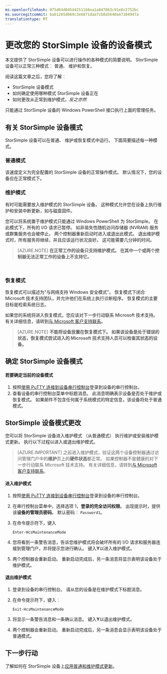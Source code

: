 ```yaml
---
ms.openlocfilehash: 075d64d045d4251166ea1a047863c91e0c2752bc
ms.sourcegitcommit: bab1265d669c3e6871daa7cb8a5640a47104947a
translationtype: MT
---
```

<properties 
   pageTitle="StorSimple 设备模式更改 |Microsoft Azure"
   description="介绍了 StorSimple 设备模式并解释了如何使用 Windows PowerShell 的 StorSimple 设备模式更改。"
   services="storsimple"
   documentationCenter=""
   authors="alkohli"
   manager="carolz"
   editor="" />
<tags 
   ms.service="storsimple"
   ms.devlang="na"
   ms.topic="article"
   ms.tgt_pltfrm="na"
   ms.workload="na"
   ms.date="09/01/2015"
   ms.author="alkohli" />

# 更改您的 StorSimple 设备的设备模式

本文提供了 StorSimple 设备可以进行操作的各种模式的简要说明。 StorSimple 设备可以正常三种模式︰ 普通、 维护和恢复。 

阅读这篇文章之后，您将了解︰

- StorSimple 设备模式
- 如何确定使用哪种模式 StorSimple 设备正在
- 如何更改从正常到维护模式，*反之亦然*


只能通过 StorSimple 设备的 Windows PowerShell 接口执行上面的管理任务。

## 有关 StorSimple 设备模式

StorSimple 设备可以在普通、 维护或恢复模式中运行。 下面简要描述每一种模式。

### 普通模式

该速度定义为完全配置的 StorSimple 设备的正常操作模式。 默认情况下，您的设备应在正常模式下。

### 维护模式

有时可能需要放入维护模式的 StorSimple 设备。 这种模式允许您在设备上执行维护和安装中断更新，如与磁盘固件。

您可以将系统置于维护模式只能通过 Windows PowerShell 为 StorSimple。 在此模式下，所有的 I/O 请求已暂停。 如非易失性随机访问存储器 (NVRAM) 服务或群集服务也会被停止。 两个控制器重新启动时进入或退出此模式。 退出维护模式时，所有服务将继续，并且应该运行状况良好。 这可能需要几分钟的时间。

>[AZURE.NOTE] **在正常工作的设备只支持维护模式。 在其中一个或两个控制器无法正常工作的设备上不支持它。**
</br>

### 恢复模式

恢复模式可以描述为"与网络支持 Windows 安全模式"。 恢复模式下闭合 Microsoft 技术支持团队，并允许他们在系统上执行诊断程序。 恢复模式的主要目标是检索系统日志。

如果您的系统将进入恢复模式，您应该对下一步行动联系 Microsoft 技术支持。 有关详细信息，请转到[与 Microsoft 客户支持联系](storsimple-contact-microsoft-support.md)。

>[AZURE.NOTE] **不能将设备放置在恢复模式下。 如果该设备是处于错误的状态，恢复模式尝试进入的 Microsoft 技术支持人员可以检查其状态的设备。**

## 确定 StorSimple 设备模式

#### 若要确定当前的设备模式

1. 按照[使用 PuTTY 连接到设备串行控制台](storsimple-deployment-walkthrough.md#use-putty-to-connect-to-the-device-serial-console)登录到设备的串行控制台。
2. 查看设备的串行控制台菜单中标题消息。 此消息明确表示设备是否处于维护或恢复模式。 如果邮件不包含任何属于系统模式的特定信息，该设备将处于普通模式。

## StorSimple 设备模式更改 

您可以将 StorSimple 设备进入维护模式 （从普通模式） 执行维护或安装维护模式更新。 执行以下过程以进入或退出维护模式。

> [AZURE.IMPORTANT] 之前进入维护模式，验证这两个设备控制器通过访问管理门户中的**维护**页上的**硬件状态**都正常。 如果控制器不是健康的对下一步行动联系 Microsoft 技术支持。 有关详细信息，请转到[与 Microsoft 客户支持联系](storsimple-contact-microsoft-support.md)。

#### 进入维护模式

1. 按照[使用 PuTTY 连接到设备串行控制台](storsimple-deployment-walkthrough.md#use-putty-to-connect-to-the-device-serial-console)登录到设备的串行控制台。

2. 在串行控制台菜单中，选择选项 1，**登录的完全访问权限**。 出现提示时，提供该**设备的管理员密码**。 默认密码︰ `Password1`。

3. 在命令提示符下，键入 

    `Enter-HcsMaintenanceMode`

4. 您将看到一条警告消息，告诉您维护模式将会破坏所有的 I/O 请求和服务器连接到管理门户，并将提示您进行确认。 键入**Y**以进入维护模式。

5. 两个控制器会重新启动。 重新启动完成后，另一条消息将显示表明该设备处于维护模式。


#### 退出维护模式

1. 登录到设备的串行控制台。 请从您的设备是在维护模式下标题消息。

2. 在命令提示符下，键入︰

    `Exit-HcsMaintenanceMode`

3. 将显示一条警告消息和一条确认消息。 键入**Y**以退出维护模式。

4. 两个控制器会重新启动。 重新启动完成后，另一条消息会显示表明该设备处于普通模式。


## 下一步行动

了解如何在 StorSimple 设备上[应用普通和维护模式更新](storsimple-update-device.md)。


